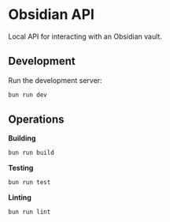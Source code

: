 # Obsidian API

Local API for interacting with an Obsidian vault.

## Development

Run the development server:

```sh
bun run dev
```

## Operations

**Building**

```sh
bun run build
```

**Testing**

```sh
bun run test
```

**Linting**

```sh
bun run lint
```
